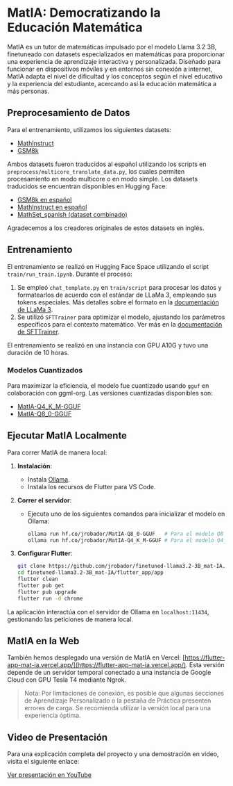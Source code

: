# MatIA: Democratizando la Educación Matemática

MatIA es un tutor de matemáticas impulsado por el modelo Llama 3.2 3B, finetuneado con datasets especializados en matemáticas para proporcionar una experiencia de aprendizaje interactiva y personalizada. Diseñado para funcionar en dispositivos móviles y en entornos sin conexión a internet, MatIA adapta el nivel de dificultad y los conceptos según el nivel educativo y la experiencia del estudiante, acercando así la educación matemática a más personas.

## Preprocesamiento de Datos

Para el entrenamiento, utilizamos los siguientes datasets:

- [MathInstruct](https://huggingface.co/datasets/agicorp/MathInstruct)
- [GSM8k](https://huggingface.co/datasets/openai/gsm8k)

Ambos datasets fueron traducidos al español utilizando los scripts en `preprocess/multicore_translate_data.py`, los cuales permiten procesamiento en modo multicore o en modo simple. Los datasets traducidos se encuentran disponibles en Hugging Face:

- [GSM8k en español](https://huggingface.co/jrobador/gsm8k_es)
- [MathInstruct en español](https://huggingface.co/jrobador/mathinstruct_es)
- [MathSet_spanish (dataset combinado)](https://huggingface.co/jrobador/MathSet_spanish)

Agradecemos a los creadores originales de estos datasets en inglés.

## Entrenamiento

El entrenamiento se realizó en Hugging Face Space utilizando el script `train/run_train.ipynb`. Durante el proceso:

1. Se empleó `chat_template.py` en `train/script` para procesar los datos y formatearlos de acuerdo con el estándar de LLaMa 3, empleando sus tokens especiales. Más detalles sobre el formato en la [documentación de LLaMa 3](https://www.llama.com/docs/model-cards-and-prompt-formats/llama3_1/#-special-tokens-).
2. Se utilizó `SFTTrainer` para optimizar el modelo, ajustando los parámetros específicos para el contexto matemático. Ver más en la [documentación de SFTTrainer](https://huggingface.co/docs/trl/sft_trainer).

El entrenamiento se realizó en una instancia con GPU A10G y tuvo una duración de 10 horas.

### Modelos Cuantizados

Para maximizar la eficiencia, el modelo fue cuantizado usando `gguf` en colaboración con ggml-org. Las versiones cuantizadas disponibles son:

- [MatIA-Q4_K_M-GGUF](https://huggingface.co/jrobador/MatIA-Q4_K_M-GGUF)
- [MatIA-Q8_0-GGUF](https://huggingface.co/jrobador/MatIA-Q8_0-GGUF)

## Ejecutar MatIA Localmente

Para correr MatIA de manera local:

1. **Instalación**:
   - Instala [Ollama](https://ollama.com/download).
   - Instala los recursos de Flutter para VS Code.

2. **Correr el servidor**:
   - Ejecuta uno de los siguientes comandos para inicializar el modelo en Ollama:
     ```bash
     ollama run hf.co/jrobador/MatIA-Q8_0-GGUF   # Para el modelo Q8
     ollama run hf.co/jrobador/MatIA-Q4_K_M-GGUF # Para el modelo Q4_K_M
     ```

3. **Configurar Flutter**:
   ```bash
   git clone https://github.com/jrobador/finetuned-llama3.2-3B_mat-IA.git
   cd finetuned-llama3.2-3B_mat-IA/flutter_app/app
   flutter clean
   flutter pub get
   flutter pub upgrade
   flutter run -d chrome
    ```

La aplicación interactúa con el servidor de Ollama en `localhost:11434`, gestionando las peticiones de manera local.

## MatIA en la Web

También hemos desplegado una versión de MatIA en Vercel: [https://flutter-app-mat-ia.vercel.app/](https://flutter-app-mat-ia.vercel.app/). Esta versión depende de un servidor temporal conectado a una instancia de Google Cloud con GPU Tesla T4 mediante Ngrok. 

> Nota: Por limitaciones de conexión, es posible que algunas secciones de Aprendizaje Personalizado o la pestaña de Práctica presenten errores de carga. Se recomienda utilizar la versión local para una experiencia óptima.

## Video de Presentación

Para una explicación completa del proyecto y una demostración en video, visita el siguiente enlace:

[Ver presentación en YouTube](https://www.youtube.com/watch?v=57-zDScQV80&ab_channel=JoaquinRobador)